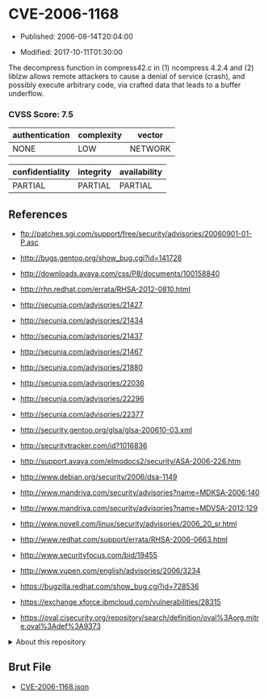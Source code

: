 # CVE-2006-1168

- Published: 2006-08-14T20:04:00

- Modified: 2017-10-11T01:30:00

The decompress function in compress42.c in (1) ncompress 4.2.4 and (2) liblzw allows remote attackers to cause a denial of service (crash), and possibly execute arbitrary code, via crafted data that leads to a buffer underflow.

### CVSS Score: **7.5**

| authentication | complexity | vector |
| --- | --- | --- |
| NONE | LOW | NETWORK |

| confidentiality | integrity | availability |
| --- | --- | --- |
| PARTIAL | PARTIAL | PARTIAL |

## References

* ftp://patches.sgi.com/support/free/security/advisories/20060901-01-P.asc

* http://bugs.gentoo.org/show_bug.cgi?id=141728

* http://downloads.avaya.com/css/P8/documents/100158840

* http://rhn.redhat.com/errata/RHSA-2012-0810.html

* http://secunia.com/advisories/21427

* http://secunia.com/advisories/21434

* http://secunia.com/advisories/21437

* http://secunia.com/advisories/21467

* http://secunia.com/advisories/21880

* http://secunia.com/advisories/22036

* http://secunia.com/advisories/22296

* http://secunia.com/advisories/22377

* http://security.gentoo.org/glsa/glsa-200610-03.xml

* http://securitytracker.com/id?1016836

* http://support.avaya.com/elmodocs2/security/ASA-2006-226.htm

* http://www.debian.org/security/2006/dsa-1149

* http://www.mandriva.com/security/advisories?name=MDKSA-2006:140

* http://www.mandriva.com/security/advisories?name=MDVSA-2012:129

* http://www.novell.com/linux/security/advisories/2006_20_sr.html

* http://www.redhat.com/support/errata/RHSA-2006-0663.html

* http://www.securityfocus.com/bid/19455

* http://www.vupen.com/english/advisories/2006/3234

* https://bugzilla.redhat.com/show_bug.cgi?id=728536

* https://exchange.xforce.ibmcloud.com/vulnerabilities/28315

* https://oval.cisecurity.org/repository/search/definition/oval%3Aorg.mitre.oval%3Adef%3A9373

<details>
<summary>About this repository</summary> 

  This repository is part of the project [Live Hack CVE](https://github.com/Live-Hack-CVE). Main website can be found [www.live-hack.org](https://www.live-hack.org) 
  
  Made by [Sn0wAlice](https://github.com/Sn0wAlice) for the people that care about security and need to have a feed of the latest CVEs. Hope you enjoy it, don't forget to star the repo and follow me on [Twitter](https://twitter.com/Sn0wAlice) and [Github](https://github.com/Sn0wAlice). And that is my [personnal website](https://www.alice-snow.me/)

  - [Home Page](https://github.com/Live-Hack-CVE)
  - [Framework](https://github.com/Live-Hack-CVE/cve-framework)
  - [CVE database](https://github.com/Live-Hack-CVE/full_database)
  - [Changelog](https://github.com/Live-Hack-CVE/Changelog)
</details>

## Brut File

* [CVE-2006-1168.json](https://raw.githubusercontent.com/Live-Hack-CVE/full_database/main/cves/2006/CVE-2006-1168.json)

